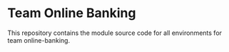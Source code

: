 # Team Online Banking

This repository contains the module source code for all environments for team online-banking.
